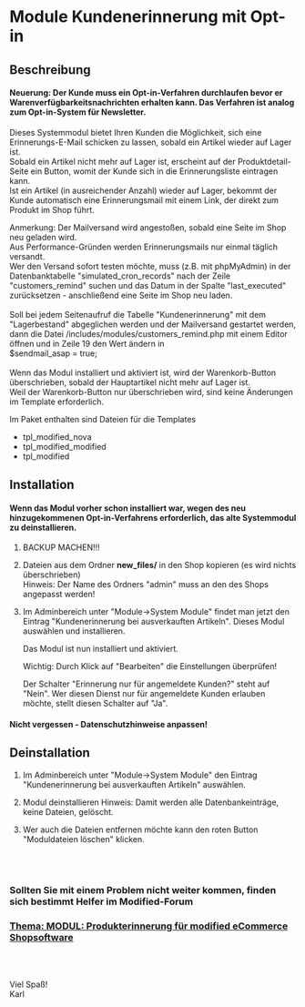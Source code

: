 #	Module Kundenerinnerung mit Opt-in


## Beschreibung

#### Neuerung:  Der Kunde muss ein Opt-in-Verfahren durchlaufen bevor er Warenverfügbarkeitsnachrichten erhalten kann. Das Verfahren ist analog zum Opt-in-System für Newsletter.

Dieses Systemmodul bietet Ihren Kunden die Möglichkeit, sich eine Erinnerungs-E-Mail schicken zu lassen, sobald ein Artikel wieder auf Lager ist.
<br>
Sobald ein Artikel nicht mehr auf Lager ist, erscheint auf der Produktdetail-Seite ein Button, womit der Kunde sich in die Erinnerungsliste eintragen kann.
<br>
Ist ein Artikel (in ausreichender Anzahl) wieder auf Lager, bekommt der Kunde automatisch eine Erinnerungsmail mit einem Link, der direkt zum Produkt im Shop führt.

Anmerkung: Der Mailversand wird angestoßen, sobald eine Seite im Shop neu geladen wird.
<br>Aus Performance-Gründen werden Erinnerungsmails nur einmal täglich versandt.
<br>Wer den Versand sofort testen möchte, muss (z.B. mit phpMyAdmin) in der Datenbanktabelle "simulated_cron_records" nach der Zeile "customers_remind" suchen und das Datum in der Spalte "last_executed" zurücksetzen - anschließend eine Seite im Shop neu laden.
<br>
<br>Soll bei jedem Seitenaufruf die Tabelle "Kundenerinnerung" mit dem "Lagerbestand" abgeglichen werden und der Mailversand gestartet werden,
<br>dann die Datei /includes/modules/customers_remind.php mit einem Editor öffnen und in Zeile 19 den Wert ändern in
<br>$sendmail_asap = true;
<br>
<br>Wenn das Modul installiert und aktiviert ist, wird der Warenkorb-Button überschrieben, sobald der Hauptartikel nicht mehr auf Lager ist.
<br>Weil der Warenkorb-Button nur überschrieben wird, sind keine Änderungen im Template erforderlich.

Im Paket enthalten sind Dateien für die Templates
- tpl_modified_nova
- tpl_modified_modified
- tpl_modified


## Installation

#### Wenn das Modul vorher schon installiert war, wegen des neu hinzugekommenen Opt-in-Verfahrens erforderlich, das alte Systemmodul zu deinstallieren.

1. BACKUP MACHEN!!!

2. Dateien aus dem Ordner **new_files/** in den Shop kopieren (es wird nichts überschrieben)
   <br>Hinweis: Der Name des Ordners "admin" muss an den des Shops angepasst werden!

3. Im Adminbereich unter "Module->System Module" findet man jetzt den Eintrag "Kundenerinnerung bei ausverkauften Artikeln".
   Dieses Modul auswählen und installieren.

   Das Modul ist nun installiert und aktiviert.

   Wichtig: Durch Klick auf "Bearbeiten" die Einstellungen überprüfen!

   Der Schalter "Erinnerung nur für angemeldete Kunden?" steht auf "Nein".
   Wer diesen Dienst nur für angemeldete Kunden erlauben möchte, stellt diesen Schalter auf "Ja".

#### Nicht vergessen - Datenschutzhinweise anpassen!


## Deinstallation

1. Im Adminbereich unter "Module->System Module" den Eintrag "Kundenerinnerung bei ausverkauften Artikeln" auswählen.

2. Modul deinstallieren
   Hinweis: Damit werden alle Datenbankeinträge, keine Dateien, gelöscht.

3. Wer auch die Dateien entfernen möchte kann den roten Button "Moduldateien löschen" klicken.


<br /><br />

### Sollten Sie mit einem Problem nicht weiter kommen, finden sich bestimmt Helfer im Modified-Forum

### [Thema: MODUL: Produkterinnerung für modified eCommerce Shopsoftware](https://www.modified-shop.org/forum/index.php?topic=12813.0)

<br /><br />

Viel Spaß!<br />
Karl<br />


